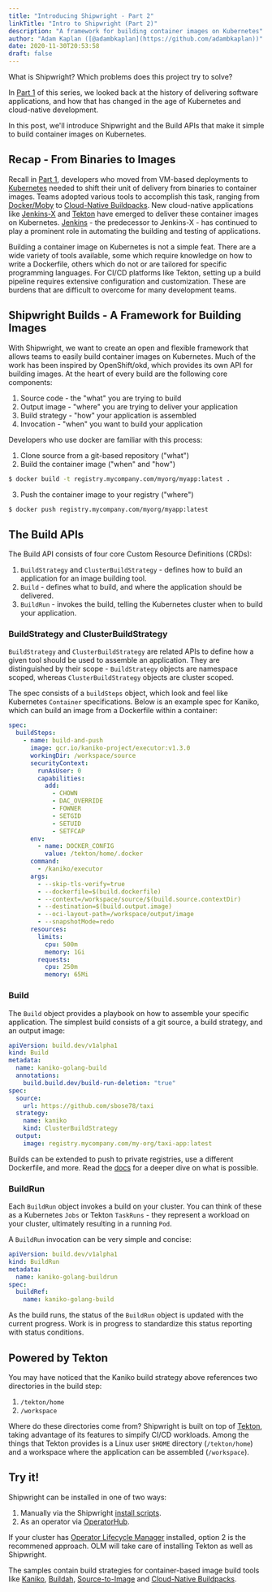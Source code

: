 ```yaml
---
title: "Introducing Shipwright - Part 2"
linkTitle: "Intro to Shipwright (Part 2)"
description: "A framework for building container images on Kubernetes"
author: "Adam Kaplan ([@adambkaplan](https://github.com/adambkaplan))"
date: 2020-11-30T20:53:58
draft: false
---
```


What is Shipwright? Which problems does this project try to solve?

In [Part 1](docs/blog/posts/2020-10-21-intro-shipwright-pt1/) of this series, we looked back at the history of delivering software applications,
and how that has changed in the age of Kubernetes and cloud-native development.

In this post, we'll introduce Shipwright and the Build APIs that make it simple to
build container images on Kubernetes.

## Recap - From Binaries to Images

Recall in [Part 1](docs/blog/posts/2020-10-21-intro-shipwright-pt1/), developers who moved from 
VM-based deployments to [Kubernetes](https://kubernetes.io/) needed to shift their unit of delivery
from binaries to container images. Teams adopted various tools to accomplish this task, ranging
from [Docker/Moby](https://mobyproject.org/) to [Cloud-Native Buildpacks](https://buildpacks.io/).
New cloud-native applications like [Jenkins-X](https://jenkins-x.io/) and
[Tekton](https://tekton.dev/) have emerged to deliver these container images on Kubernetes.
[Jenkins](https://www.jenkins.io/) - the predecessor to Jenkins-X - has continued to play a 
prominent role in automating the building and testing of applications.

Building a container image on Kubernetes is not a simple feat. There are a wide variety of tools
available, some which require knowledge on how to write a Dockerfile, others which do not or are
tailored for specific programming languages. For CI/CD platforms like Tekton, setting up a build 
pipeline requires extensive configuration and customization. These are burdens that are difficult
to overcome for many development teams.

## Shipwright Builds - A Framework for Building Images

With Shipwright, we want to create an open and flexible framework that allows teams to easily build
container images on Kubernetes. Much of the work has been inspired by OpenShift/okd, which provides 
its own API for building images. At the heart of every build are the following core components:

1. Source code - the "what" you are trying to build
2. Output image - "where" you are trying to deliver your application
3. Build strategy - "how" your application is assembled
4. Invocation - "when" you want to build your application

Developers who use docker are familiar with this process:

1. Clone source from a git-based repository ("what")
2. Build the container image ("when" and "how")

  ```bash
  $ docker build -t registry.mycompany.com/myorg/myapp:latest .
  ```

3. Push the container image to your registry ("where")

  ```bash
  $ docker push registry.mycompany.com/myorg/myapp:latest
  ```

## The Build APIs

The Build API consists of four core Custom Resource Definitions (CRDs):

1. `BuildStrategy` and `ClusterBuildStrategy` - defines how to build an application for an image 
   building tool.
2. `Build` - defines what to build, and where the application should be delivered.
3. `BuildRun` - invokes the build, telling the Kubernetes cluster when to build your application.

### BuildStrategy and ClusterBuildStrategy

`BuildStrategy` and `ClusterBuildStrategy` are related APIs to define how a given tool should be 
used to assemble an application. They are distinguished by their scope - `BuildStrategy` objects
are namespace scoped, whereas `ClusterBuildStrategy` objects are cluster scoped.

The spec consists of a `buildSteps` object, which look and feel like Kubernetes `Container` 
specifications. Below is an example spec for Kaniko, which can build an image from a
Dockerfile within a container:

```yaml
spec:
  buildSteps:
    - name: build-and-push
      image: gcr.io/kaniko-project/executor:v1.3.0
      workingDir: /workspace/source
      securityContext:
        runAsUser: 0
        capabilities:
          add:
            - CHOWN
            - DAC_OVERRIDE
            - FOWNER
            - SETGID
            - SETUID
            - SETFCAP
      env:
        - name: DOCKER_CONFIG
          value: /tekton/home/.docker
      command:
        - /kaniko/executor
      args:
        - --skip-tls-verify=true
        - --dockerfile=$(build.dockerfile)
        - --context=/workspace/source/$(build.source.contextDir)
        - --destination=$(build.output.image)
        - --oci-layout-path=/workspace/output/image
        - --snapshotMode=redo
      resources:
        limits:
          cpu: 500m
          memory: 1Gi
        requests:
          cpu: 250m
          memory: 65Mi
```

### Build

The `Build` object provides a playbook on how to assemble your specific application. The simplest
build consists of a git source, a build strategy, and an output image:

```yaml
apiVersion: build.dev/v1alpha1
kind: Build
metadata:
  name: kaniko-golang-build
  annotations:
    build.build.dev/build-run-deletion: "true"
spec:
  source:
    url: https://github.com/sbose78/taxi
  strategy:
    name: kaniko
    kind: ClusterBuildStrategy
  output:
    image: registry.mycompany.com/my-org/taxi-app:latest
```

Builds can be extended to push to private registries, use a different Dockerfile, and more. Read the
[docs](https://github.com/shipwright-io/build/blob/main/docs/build.md) for a deeper dive on what
is possible.

### BuildRun

Each `BuildRun` object invokes a build on your cluster. You can think of these as a Kubernetes 
`Jobs` or Tekton `TaskRuns` - they represent a workload on your cluster, ultimately resulting in a
running `Pod`.

A `BuildRun` invocation can be very simple and concise:

```yaml
apiVersion: build.dev/v1alpha1
kind: BuildRun
metadata:
  name: kaniko-golang-buildrun
spec:
  buildRef:
    name: kaniko-golang-build
```

As the build runs, the status of the `BuildRun` object is updated with the current progress. Work
is in progress to standardize this status reporting with status conditions.

## Powered by Tekton

You may have noticed that the Kaniko build strategy above references two directories in the build
step:

1. `/tekton/home`
2. `/workspace`

Where do these directories come from? Shipwright is built on top of [Tekton](https://tekton.dev/), 
taking advantage of its features to simpify CI/CD workloads. Among the things that Tekton provides 
is a Linux user `$HOME` directory (`/tekton/home`) and a workspace where the application can be 
assembled (`/workspace`).

## Try it!

Shipwright can be installed in one of two ways:

1. Manually via the Shipwright [install scripts](https://github.com/shipwright-io/build#try-it).
2. As an operator via [OperatorHub](https://operatorhub.io/operator/shipwright-operator).

If your cluster has [Operator Lifecycle Manager](https://olm.operatorframework.io/) installed,
option 2 is the recommened approach. OLM will take care of installing Tekton as well as Shipwright.

The samples contain build strategies for container-based image build tools like
[Kaniko](https://github.com/GoogleContainerTools/kaniko), [Buildah](https://buildah.io/), 
[Source-to-Image](https://github.com/openshift/source-to-image) and 
[Cloud-Native Buildpacks](https://buildpacks.io/).
